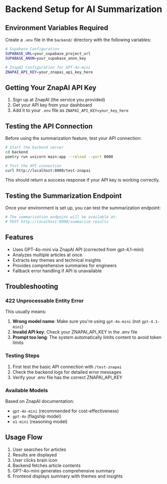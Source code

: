 # Backend Setup for AI Summarization

## Environment Variables Required

Create a `.env` file in the `backend/` directory with the following variables:

```bash
# Supabase Configuration
SUPABASE_URL=your_supabase_project_url
SUPABASE_ANON=your_supabase_anon_key

# ZnapAI Configuration for GPT-4o-mini
ZNAPAI_API_KEY=your_znapai_api_key_here
```

## Getting Your ZnapAI API Key

1. Sign up at ZnapAI (the service you provided)
2. Get your API key from your dashboard
3. Add it to your `.env` file as `ZNAPAI_API_KEY=your_key_here`

## Testing the API Connection

Before using the summarization feature, test your API connection:

```bash
# Start the backend server
cd backend
poetry run uvicorn main:app --reload --port 8000

# Test the API connection
curl http://localhost:8000/test-znapai
```

This should return a success response if your API key is working correctly.

## Testing the Summarization Endpoint

Once your environment is set up, you can test the summarization endpoint:

```bash
# The summarization endpoint will be available at:
# POST http://localhost:8000/summarize-results
```

## Features

- Uses GPT-4o-mini via ZnapAI API (corrected from gpt-4.1-mini)
- Analyzes multiple articles at once
- Extracts key themes and technical insights
- Provides comprehensive summaries for engineers
- Fallback error handling if API is unavailable

## Troubleshooting

### 422 Unprocessable Entity Error
This usually means:
1. **Wrong model name**: Make sure you're using `gpt-4o-mini` (not `gpt-4.1-mini`)
2. **Invalid API key**: Check your ZNAPAI_API_KEY in the .env file
3. **Prompt too long**: The system automatically limits content to avoid token limits

### Testing Steps
1. First test the basic API connection with `/test-znapai`
2. Check the backend logs for detailed error messages
3. Verify your .env file has the correct ZNAPAI_API_KEY

### Available Models
Based on ZnapAI documentation:
- `gpt-4o-mini` (recommended for cost-effectiveness)
- `gpt-4o` (flagship model)
- `o1-mini` (reasoning model)

## Usage Flow

1. User searches for articles
2. Results are displayed
3. User clicks brain icon
4. Backend fetches article contents
5. GPT-4o-mini generates comprehensive summary
6. Frontend displays summary with themes and insights 